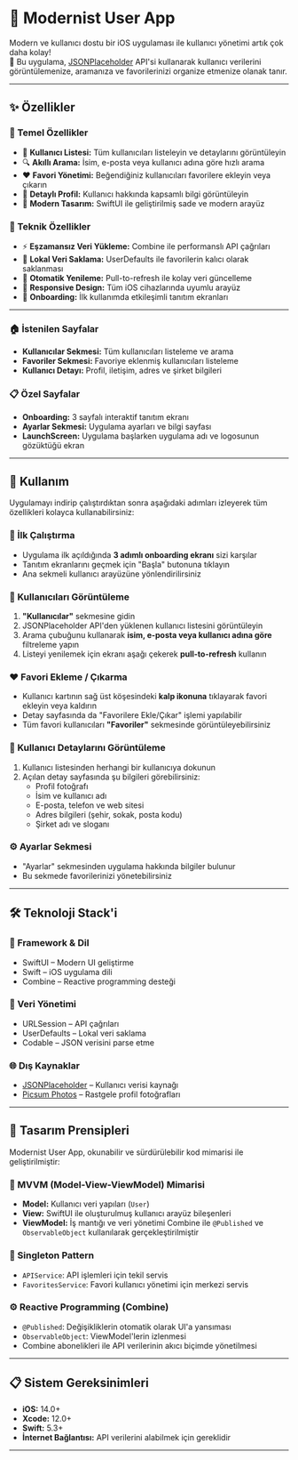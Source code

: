 # 👤 Modernist User App

Modern ve kullanıcı dostu bir iOS uygulaması ile kullanıcı yönetimi artık çok daha kolay!  
📱 Bu uygulama, [JSONPlaceholder](https://jsonplaceholder.typicode.com/users) API'si kullanarak kullanıcı verilerini görüntülemenize, aramanıza ve favorilerinizi organize etmenize olanak tanır.

---

## ✨ Özellikler

### 🎯 Temel Özellikler

- 👥 **Kullanıcı Listesi:** Tüm kullanıcıları listeleyin ve detaylarını görüntüleyin  
- 🔍 **Akıllı Arama:** İsim, e-posta veya kullanıcı adına göre hızlı arama  
- ❤️ **Favori Yönetimi:** Beğendiğiniz kullanıcıları favorilere ekleyin veya çıkarın  
- 📄 **Detaylı Profil:** Kullanıcı hakkında kapsamlı bilgi görüntüleyin  
- 🎨 **Modern Tasarım:** SwiftUI ile geliştirilmiş sade ve modern arayüz

### 🚀 Teknik Özellikler

- ⚡ **Eşzamansız Veri Yükleme:** Combine ile performanslı API çağrıları  
- 💾 **Lokal Veri Saklama:** UserDefaults ile favorilerin kalıcı olarak saklanması  
- 🔄 **Otomatik Yenileme:** Pull-to-refresh ile kolay veri güncelleme  
- 📐 **Responsive Design:** Tüm iOS cihazlarında uyumlu arayüz  
- 👋 **Onboarding:** İlk kullanımda etkileşimli tanıtım ekranları

---

### 🏠 İstenilen Sayfalar
- **Kullanıcılar Sekmesi:** Tüm kullanıcıları listeleme ve arama
- **Favoriler Sekmesi:** Favoriye eklenmiş kullanıcıları listeleme
- **Kullanıcı Detayı:** Profil, iletişim, adres ve şirket bilgileri

### 📋 Özel Sayfalar
- **Onboarding:** 3 sayfalı interaktif tanıtım ekranı
- **Ayarlar Sekmesi:** Uygulama ayarları ve bilgi sayfası
- **LaunchScreen:** Uygulama başlarken uygulama adı ve logosunun gözüktüğü ekran
---

## 🔧 Kullanım

Uygulamayı indirip çalıştırdıktan sonra aşağıdaki adımları izleyerek tüm özellikleri kolayca kullanabilirsiniz:

### 🚀 İlk Çalıştırma

- Uygulama ilk açıldığında **3 adımlı onboarding ekranı** sizi karşılar  
- Tanıtım ekranlarını geçmek için "Başla" butonuna tıklayın  
- Ana sekmeli kullanıcı arayüzüne yönlendirilirsiniz

### 👥 Kullanıcıları Görüntüleme

1. **"Kullanıcılar"** sekmesine gidin  
2. JSONPlaceholder API'den yüklenen kullanıcı listesini görüntüleyin  
3. Arama çubuğunu kullanarak **isim, e-posta veya kullanıcı adına göre** filtreleme yapın  
4. Listeyi yenilemek için ekranı aşağı çekerek **pull-to-refresh** kullanın

### ❤️ Favori Ekleme / Çıkarma

- Kullanıcı kartının sağ üst köşesindeki **kalp ikonuna** tıklayarak favori ekleyin veya kaldırın  
- Detay sayfasında da "Favorilere Ekle/Çıkar" işlemi yapılabilir  
- Tüm favori kullanıcıları **"Favoriler"** sekmesinde görüntüleyebilirsiniz

### 📄 Kullanıcı Detaylarını Görüntüleme

1. Kullanıcı listesinden herhangi bir kullanıcıya dokunun  
2. Açılan detay sayfasında şu bilgileri görebilirsiniz:
   - Profil fotoğrafı
   - İsim ve kullanıcı adı
   - E-posta, telefon ve web sitesi
   - Adres bilgileri (şehir, sokak, posta kodu)
   - Şirket adı ve sloganı

### ⚙️ Ayarlar Sekmesi

- "Ayarlar" sekmesinden uygulama hakkında bilgiler bulunur  
- Bu sekmede favorilerinizi yönetebilirsiniz


---

## 🛠 Teknoloji Stack'i

### 🧩 Framework & Dil
- SwiftUI – Modern UI geliştirme
- Swift – iOS uygulama dili
- Combine – Reactive programming desteği

### 🔗 Veri Yönetimi
- URLSession – API çağrıları
- UserDefaults – Lokal veri saklama
- Codable – JSON verisini parse etme

### 🌐 Dış Kaynaklar
- [JSONPlaceholder](https://jsonplaceholder.typicode.com) – Kullanıcı verisi kaynağı
- [Picsum Photos](https://picsum.photos/) – Rastgele profil fotoğrafları

---

## 🎨 Tasarım Prensipleri

Modernist User App, okunabilir ve sürdürülebilir kod mimarisi ile geliştirilmiştir:

### 🧱 MVVM (Model-View-ViewModel) Mimarisi

- **Model:** Kullanıcı veri yapıları (`User`)
- **View:** SwiftUI ile oluşturulmuş kullanıcı arayüz bileşenleri
- **ViewModel:** İş mantığı ve veri yönetimi Combine ile `@Published` ve `ObservableObject` kullanılarak gerçekleştirilmiştir

### 🔁 Singleton Pattern

- `APIService`: API işlemleri için tekil servis
- `FavoritesService`: Favori kullanıcı yönetimi için merkezi servis

### ⚙️ Reactive Programming (Combine)

- `@Published`: Değişikliklerin otomatik olarak UI'a yansıması
- `ObservableObject`: ViewModel'lerin izlenmesi
- Combine abonelikleri ile API verilerinin akıcı biçimde yönetilmesi

---

## 📋 Sistem Gereksinimleri

- **iOS:** 14.0+
- **Xcode:** 12.0+
- **Swift:** 5.3+
- **İnternet Bağlantısı:** API verilerini alabilmek için gereklidir

---
